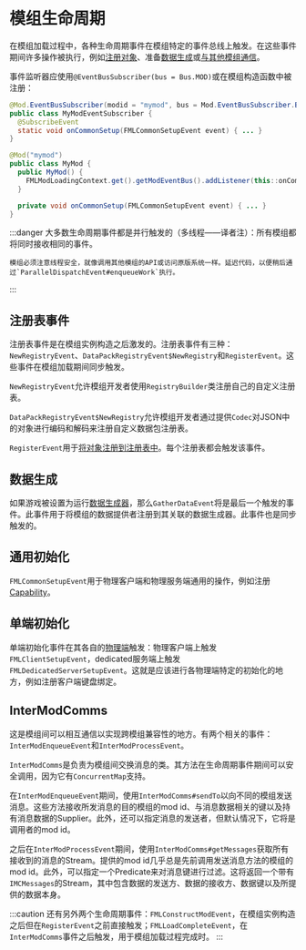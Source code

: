 模组生命周期
===========

在模组加载过程中，各种生命周期事件在模组特定的事件总线上触发。在这些事件期间许多操作被执行，例如[注册对象][registering]、准备[数据生成][datagen]或[与其他模组通信][imc]。

事件监听器应使用`@EventBusSubscriber(bus = Bus.MOD)`或在模组构造函数中被注册：

```Java
@Mod.EventBusSubscriber(modid = "mymod", bus = Mod.EventBusSubscriber.Bus.MOD)
public class MyModEventSubscriber {
  @SubscribeEvent
  static void onCommonSetup(FMLCommonSetupEvent event) { ... }
}

@Mod("mymod")
public class MyMod {
  public MyMod() {
    FMLModLoadingContext.get().getModEventBus().addListener(this::onCommonSetup);
  } 

  private void onCommonSetup(FMLCommonSetupEvent event) { ... }
}
```

:::danger
    大多数生命周期事件都是并行触发的（多线程——译者注）：所有模组都将同时接收相同的事件。
    
    模组必须注意线程安全，就像调用其他模组的API或访问原版系统一样。延迟代码，以便稍后通过`ParallelDispatchEvent#enqueueWork`执行。
:::

注册表事件
---------

注册表事件是在模组实例构造之后激发的。注册表事件有三种：`NewRegistryEvent`、`DataPackRegistryEvent$NewRegistry`和`RegisterEvent`。这些事件在模组加载期间同步触发。

`NewRegistryEvent`允许模组开发者使用`RegistryBuilder`类注册自己的自定义注册表。

`DataPackRegistryEvent$NewRegistry`允许模组开发者通过提供`Codec`对JSON中的对象进行编码和解码来注册自定义数据包注册表。

`RegisterEvent`用于[将对象注册到注册表中][registering]。每个注册表都会触发该事件。

数据生成
-------

如果游戏被设置为运行[数据生成器][datagen]，那么`GatherDataEvent`将是最后一个触发的事件。此事件用于将模组的数据提供者注册到其关联的数据生成器。此事件也是同步触发的。

通用初始化
---------

`FMLCommonSetupEvent`用于物理客户端和物理服务端通用的操作，例如注册[Capability][capabilities]。

单端初始化
---------

单端初始化事件在其各自的[物理端][sides]触发：物理客户端上触发`FMLClientSetupEvent`，dedicated服务端上触发`FMLDedicatedServerSetupEvent`。这就是应该进行各物理端特定的初始化的地方，例如注册客户端键盘绑定。

InterModComms
-------------

这是模组间可以相互通信以实现跨模组兼容性的地方。有两个相关的事件：`InterModEnqueueEvent`和`InterModProcessEvent`。

`InterModComms`是负责为模组间交换消息的类。其方法在生命周期事件期间可以安全调用，因为它有`ConcurrentMap`支持。

在`InterModEnqueueEvent`期间，使用`InterModComms#sendTo`以向不同的模组发送消息。这些方法接收所发消息的目的模组的mod id、与消息数据相关的键以及持有消息数据的Supplier。此外，还可以指定消息的发送者，但默认情况下，它将是调用者的mod id。

之后在`InterModProcessEvent`期间，使用`InterModComms#getMessages`获取所有接收到的消息的Stream。提供的mod id几乎总是先前调用发送消息方法的模组的mod id。此外，可以指定一个Predicate来对消息键进行过滤。这将返回一个带有`IMCMessages`的Stream，其中包含数据的发送方、数据的接收方、数据键以及所提供的数据本身。

:::caution
    还有另外两个生命周期事件：`FMLConstructModEvent`，在模组实例构造之后但在`RegisterEvent`之前直接触发；`FMLLoadCompleteEvent`，在`InterModComms`事件之后触发，用于模组加载过程完成时。
:::

[registering]: ./registries.md#methods-for-registering
[capabilities]: ../datastorage/capabilities.md
[datagen]: ../datagen/index.md
[imc]: ./lifecycle.md#intermodcomms
[sides]: ./sides.md
